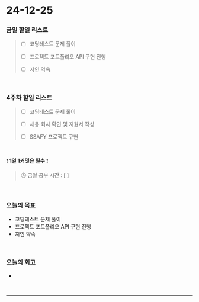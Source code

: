 # 24-12-25

### 금일 할일 리스트

> - [ ] 코딩테스트 문제 풀이
>
> - [ ] 프로젝트 포트폴리오 API 구현 진행
>
> - [ ] 지인 약속

<br/>

### 4주차 할일 리스트

> - [ ] 코딩테스트 문제 풀이
>
> - [ ] 채용 회사 확인 및 지원서 작성
>
> - [ ] SSAFY 프로젝트 구현

<br/>

❗ **1일 1커밋은 필수** ❗

> 🕒 금일 공부 시간 : [  ]

<br/>

### 오늘의 목표
- 코딩테스트 문제 풀이
- 프로젝트 포트폴리오 API 구현 진행
- 지인 약속

<br>

### 오늘의 회고
- 

<br/>

---
